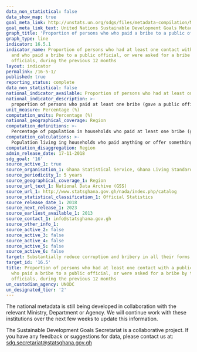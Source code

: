 ```yaml
---
data_non_statistical: false
data_show_map: true
goal_meta_link: http://unstats.un.org/sdgs/files/metadata-compilation/Metadata-Goal-16.pdf
goal_meta_link_text: United Nations Sustainable Development Goals Metadata (pdf 1361kB)
graph_title: 'Proportion of persons who who paid a bribe to a public official, or were asked for a bribe'
graph_type: line
indicator: 16.5.1
indicator_name: Proportion of persons who had at least one contact with a public official
  and who paid a bribe to a public official, or were asked for a bribe by those public
  officials, during the previous 12 months
layout: indicator
permalink: /16-5-1/
published: true
reporting_status: complete
data_non_statistical: false
national_indicator_available: Proportion of persons who had at least one contact with a public official and who paid a bribe to a public official, or were asked for a bribe by those public officials, during the previous 12 months
national_indicator_description: >-
  proportion of persons who paid at least one bribe (gave a public official money, a gift or favour) to a public official, or were asked for a bribe by these public officials, in the last 12 months, as a percentage of persons who had at least one contact with a public official in the same period.
unit_measure: Percentage (%)
computation_units: Percentage (%)
national_geographical_coverage: Region
computation_definitions: >-
  Percentage of population in households who paid at least one bribe (gave a public official money, a gift) to a public official
computation_calculations: >-
  Population living ing households who paid anything or offer something to ensure a favourable response to a complaint filed with a public security service divided by total population living in households and multiplied by 100
computation_disaggregation: Region
admin_release_date: 17-11-2018
sdg_goal: '16'
source_active_1: true
source_organisation_1: Ghana Statistical Service, Ghana Living Standards Survey, 2017 
source_periodicity_1: 5 years 
source_geographical_coverage_1: Region
source_url_text_1: National Data Archive (GSS)
source_url_1: http://www.statsghana.gov.gh/nada/index.php/catalog
source_statistical_classification_1: Official Statistics
source_release_date_1: 2018
source_next_release_1: 2023
source_earliest_available_1: 2013
source_contact_1: info@statsghana.gov.gh
source_other_info_1:
source_active_2: false
source_active_3: false
source_active_4: false
source_active_5: false
source_active_6: false
target: Substantially reduce corruption and bribery in all their forms
target_id: '16.5'
title: Proportion of persons who had at least one contact with a public official and
  who paid a bribe to a public official, or were asked for a bribe by those public
  officials, during the previous 12 months
un_custodian_agency: UNODC
un_designated_tier: '2'
---
```

The national metadata is still being developed in collaboration with the relevant Ministry, Department or Agency.  We will continue work with these institutions over the next few weeks to update this information.

The Sustainable Development Goals Secretariat is a collaborative project. If you have any feedback or suggestions for data, please contact us at: sdg.secretariat@statsghana.gov.gh
